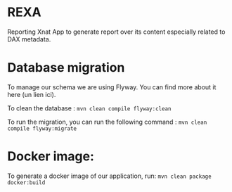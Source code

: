 # REXA
Reporting Xnat App to generate report over its content especially related to DAX metadata.


# Database migration

To manage our schema we are using Flyway. You can find more about it here (un lien ici).

To clean the database :
`mvn clean compile flyway:clean`

To run the migration, you can run the following command : 
`mvn clean compile flyway:migrate`

# Docker image:

To generate a docker image of our application, run:
`mvn clean package docker:build`

